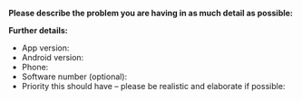 <!--
If you need help with listen.moe, please go to the listen.moe Discord server instead:
  https://listen.moe/discord
This issue tracker is only for bug reports and enhancement suggestions. You won't receive any basic help here.
-->

**Please describe the problem you are having in as much detail as possible:**

**Further details:**

- App version:
- Android version:
- Phone:
- Software number (optional):
- Priority this should have – please be realistic and elaborate if possible:
